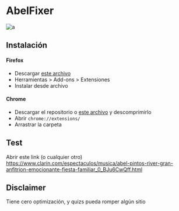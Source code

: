 # AbelFixer
![a](https://encrypted-tbn0.gstatic.com/images?q=tbn:ANd9GcRaPMh1X5qc2CEGMcjsKY3xe-qy1ilk6Ng5w_5vYX40l3K4z8qJ9w)

## Instalación
#### Firefox
- Descargar [este archivo](https://github.com/xeBuz/AbelFixer/blob/master/extensions/firefox/abelfixer-1.3-an%2Bfx.xpi)
- Herramientas > Add-ons > Extensiones
- Instalar desde archivo


#### Chrome
- Descargar el repositorio o [este archivo](https://github.com/xeBuz/AbelFixer/archive/v1.3.zip) y descomprimirlo
- Abrir `chrome://extensions/`
- Arrastrar la carpeta


## Test

Abrir este link (o cualquier otro) https://www.clarin.com/espectaculos/musica/abel-pintos-river-gran-anfitrion-emocionante-fiesta-familiar_0_BJu6CwQff.html


## Disclaimer

Tiene cero optimización, y quizs pueda romper algún sitio
